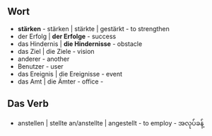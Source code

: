 Wort
---

- **stärken** - stärken | stärkte | gestärkt - to strengthen 
- der Erfolg | **der Erfolge** - success
- das Hindernis | **die Hindernisse** - obstacle
- das Ziel | die Ziele - vision
- anderer - another
- Benutzer - user
- das Ereignis | die Ereignisse - event  
- das Amt | die Ämter - office -


Das Verb
---
- anstellen | stellte an/anstellte | angestellt - to employ - အလုပ်ခန့်

